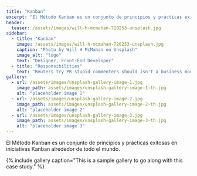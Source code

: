 ```yaml
---
title: "Kanban"
excerpt: "El Método Kanban es un conjunto de principios y prácticas exitosas en iniciativas Kanban alrededor de todo el mundo."
header:
  teaser: /assets/images/will-h-mcmahan-720253-unsplash.jpg
sidebar:
  - title: "Kanban"
    image: /assets/images/will-h-mcmahan-720253-unsplash.jpg
    caption: "Photo by Will H McMahan on Unsplash"
    image_alt: "logo"
    text: "Designer, Front-End Developer"
  - title: "Responsibilities"
    text: "Reuters try PR stupid commenters should isn't a business model"
gallery:
  - url: /assets/images/unsplash-gallery-image-1.jpg
    image_path: assets/images/unsplash-gallery-image-1-th.jpg
    alt: "placeholder image 1"
  - url: /assets/images/unsplash-gallery-image-2.jpg
    image_path: assets/images/unsplash-gallery-image-2-th.jpg
    alt: "placeholder image 2"
  - url: /assets/images/unsplash-gallery-image-3.jpg
    image_path: assets/images/unsplash-gallery-image-3-th.jpg
    alt: "placeholder image 3"
---
```


El Método Kanban es un conjunto de principios y prácticas exitosas en iniciativas Kanban alrededor de todo el mundo.

{% include gallery caption="This is a sample gallery to go along with this case study." %}

